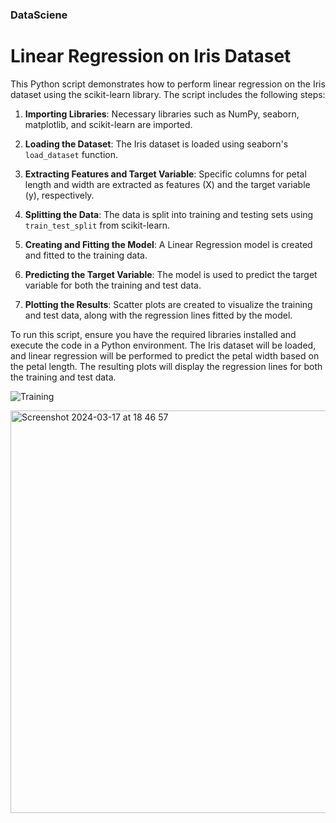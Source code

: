 ### DataSciene
# Linear Regression on Iris Dataset

This Python script demonstrates how to perform linear regression on the Iris dataset using the scikit-learn library. The script includes the following steps:

1. **Importing Libraries**: Necessary libraries such as NumPy, seaborn, matplotlib, and scikit-learn are imported.

2. **Loading the Dataset**: The Iris dataset is loaded using seaborn's `load_dataset` function.

3. **Extracting Features and Target Variable**: Specific columns for petal length and width are extracted as features (X) and the target variable (y), respectively.

4. **Splitting the Data**: The data is split into training and testing sets using `train_test_split` from scikit-learn.

5. **Creating and Fitting the Model**: A Linear Regression model is created and fitted to the training data.

6. **Predicting the Target Variable**: The model is used to predict the target variable for both the training and test data.

7. **Plotting the Results**: Scatter plots are created to visualize the training and test data, along with the regression lines fitted by the model.

To run this script, ensure you have the required libraries installed and execute the code in a Python environment. The Iris dataset will be loaded, and linear regression will be performed to predict the petal width based on the petal length. The resulting plots will display the regression lines for both the training and test data.

![Training](https://github.com/bara080/DataSciene/assets/122848219/74e04eb2-cbe5-40b2-ba07-5256682c44f0)





<img width="644" alt="Screenshot 2024-03-17 at 18 46 57" src="https://github.com/bara080/DataSciene/assets/122848219/0e14ac05-25ec-494a-aac3-5cb3fbf09639">




